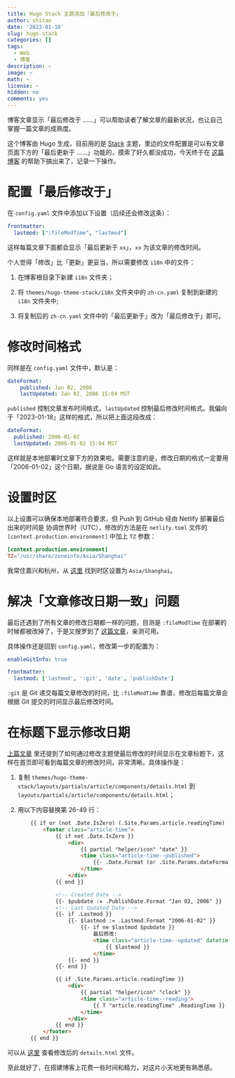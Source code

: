 ```yaml
---
title: Hugo Stack 主题添加「最后修改于」
author: shitao
date: '2023-01-18'
slug: hugo-stack
categories: []
tags:
  - Web
  - 博客
description: ~
image: ~
math: ~
license: ~
hidden: no
comments: yes
---
```


博客文章显示「最后修改于 ……」可以帮助读者了解文章的最新状况，也让自己掌握一篇文章的成熟度。

这个博客由 Hugo 生成，目前用的是 [Stack](https://github.com/CaiJimmy/hugo-theme-stack) 主题，里边的文件配置是可以有文章页面下方的「最后更新于 ……」功能的，摸索了好久都没成功，今天终于在 [这篇博客](https://blog.yfei.page/cn/2021/03/lastmod-hugo/) 的帮助下搞出来了，记录一下操作。

# 配置「最后修改于」

在 `config.yaml` 文件中添加以下设置（后续还会修改这条）：

```yaml
frontmatter:
  lastmod: [":fileModTime", "lastmod"]
```

这样每篇文章下面都会显示「最后更新于 `xx`」，`xx` 为该文章的修改时间。

个人觉得「修改」比「更新」更妥当，所以需要修改 `i18n` 中的文件：

1. 在博客根目录下新建 `i18n` 文件夹；

1. 将 `themes/hugo-theme-stack/i18n` 文件夹中的 `zh-cn.yaml` 复制到新建的 `i18n` 文件夹中;

1. 将复制后的 `zh-cn.yaml` 文件中的「最后更新于」改为「最后修改于」即可。

# 修改时间格式

同样是在 `config.yaml` 文件中，默认是：

```yaml
dateFormat:
    published: Jan 02, 2006
    lastUpdated: Jan 02, 2006 15:04 MST
```

`published` 控制文章发布时间格式，`lastUpdated` 控制最后修改时间格式。我偏向于「2023-01-18」这样的格式，所以把上面这段改成：

```yaml
dateFormat:
  published: 2006-01-02
  lastUpdated: 2006-01-02 15:04 MST
```

这样就是本地部署时文章下方的效果啦。需要注意的是，修改日期的格式一定要用「2006-01-02」这个日期，据说是 Go 语言的设定如此。

# 设置时区

以上设置可以确保本地部署符合要求，但 Push 到 GitHub 经由 Netlify 部署最后出来的时间是 协调世界时（UTC），修改的方法是在 `netlify.toml` 文件的 `[context.production.environment]` 中加上 `TZ` 参数：

```toml
[context.production.environment]
TZ="/usr/share/zoneinfo/Asia/Shanghai"
```

我常住嘉兴和杭州，从 [这里](https://en.wikipedia.org/wiki/List_of_tz_database_time_zones) 找到时区设置为 `Asia/Shanghai`。

# 解决「文章修改日期一致」问题

最后还遇到了所有文章的修改日期都一样的问题，目测是 `:fileModTime` 在部署的时候都被改掉了，于是又搜罗到了 [这篇文章](https://centurio.net/2022/01/24/set-last-modified-date-automatically/)，亲测可用。

具体操作还是回到 `config.yaml`，修改第一步的配置为：

```yaml
enableGitInfo: true

frontmatter:
  lastmod: ['lastmod', ':git', 'date', 'publishDate']
```

`:git` 是 Git 递交每篇文章修改的时间，比 `:fileModTime` 靠谱，修改后每篇文章会根据 Git 提交的时间显示最后修改时间。

# 在标题下显示修改日期

[上篇文章](https://centurio.net/2022/01/24/set-last-modified-date-automatically/) 里还提到了如何通过修改主题使最后修改的时间显示在文章标题下，这样在首页即可看到每篇文章的修改时间，非常清晰。具体操作是：

1. 复制 `themes/hugo-theme-stack/layouts/partials/article/components/details.html` 到 `layouts/partials/article/components/details.html`；

1. 用以下内容替换第 26-49 行：

    ```html
        {{ if or (not .Date.IsZero) (.Site.Params.article.readingTime) }}
            <footer class="article-time">
                {{ if not .Date.IsZero }}
                    <div>
                        {{ partial "helper/icon" "date" }}
                        <time class="article-time--published">
                            {{- .Date.Format (or .Site.Params.dateFormat.published "Jan 02, 2006") -}}
                        </time>
                    </div>
                {{ end }}
    
                <!-- Created Date -->
                {{- $pubdate := .PublishDate.Format "Jan 02, 2006" }}
                <!-- Last Updated Date -->
                {{- if .Lastmod }}
                    {{- $lastmod := .Lastmod.Format "2006-01-02" }}
                        {{- if ne $lastmod $pubdate }}
                            最后修改:
                            <time class="article-time--updated" datetime="{{ .Lastmod }}" title="{{ .Lastmod }}">
                                {{ $lastmod }}
                            </time>
                    {{- end }}
                {{- end }}
    
                {{ if .Site.Params.article.readingTime }}
                    <div>
                        {{ partial "helper/icon" "clock" }}
                        <time class="article-time--reading">
                            {{ T "article.readingTime" .ReadingTime }}
                        </time>
                    </div>
                {{ end }}
            </footer>
        {{ end }}
    ```

可以从 [这里](https://github.com/Shitao5/shitao-blog/blob/main/layouts/partials/article/components/details.html
) 查看修改后的 `details.html` 文件。

至此就好了，在搭建博客上花费一些时间和精力，对这片小天地更有熟悉感。
